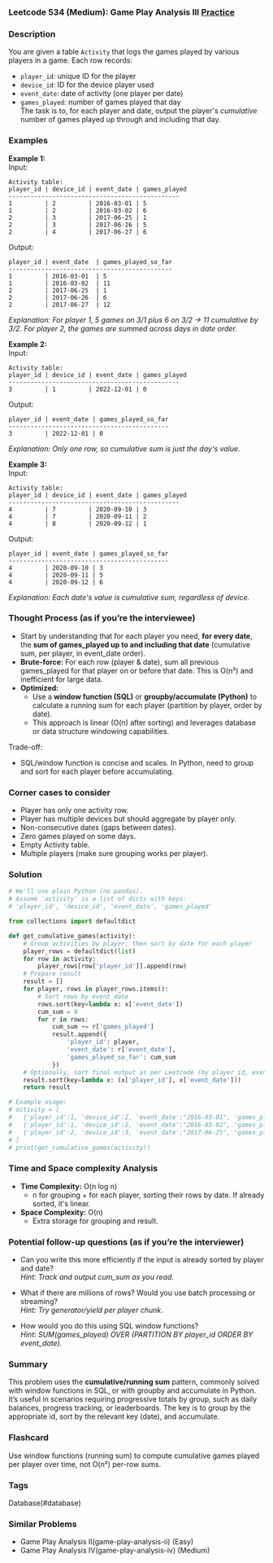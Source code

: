 ### Leetcode 534 (Medium): Game Play Analysis III [Practice](https://leetcode.com/problems/game-play-analysis-iii)

### Description  
You are given a table `Activity` that logs the games played by various players in a game. Each row records:  
- `player_id`: unique ID for the player  
- `device_id`: ID for the device player used  
- `event_date`: date of activity (one player per date)  
- `games_played`: number of games played that day  
The task is to, for each player and date, output the player's *cumulative* number of games played up through and including that day.

### Examples  

**Example 1:**  
Input:  
```
Activity table:
player_id | device_id | event_date | games_played
-----------------------------------------------
1         | 2         | 2016-03-01 | 5
1         | 2         | 2016-03-02 | 6
2         | 3         | 2017-06-25 | 1
2         | 3         | 2017-06-26 | 5
2         | 4         | 2017-06-27 | 6
```
Output:  
```
player_id | event_date  | games_played_so_far
---------------------------------------------
1         | 2016-03-01  | 5
1         | 2016-03-02  | 11
2         | 2017-06-25  | 1
2         | 2017-06-26  | 6
2         | 2017-06-27  | 12
```
*Explanation: For player 1, 5 games on 3/1 plus 6 on 3/2 → 11 cumulative by 3/2. For player 2, the games are summed across days in date order.*

**Example 2:**  
Input:  
```
Activity table:
player_id | device_id | event_date | games_played
-----------------------------------------------
3         | 1         | 2022-12-01 | 0
```
Output:  
```
player_id | event_date | games_played_so_far
--------------------------------------------
3         | 2022-12-01 | 0
```
*Explanation: Only one row, so cumulative sum is just the day's value.*

**Example 3:**  
Input:  
```
Activity table:
player_id | device_id | event_date | games_played
-----------------------------------------------
4         | 7         | 2020-09-10 | 3
4         | 7         | 2020-09-11 | 2
4         | 8         | 2020-09-12 | 1
```
Output:  
```
player_id | event_date | games_played_so_far
--------------------------------------------
4         | 2020-09-10 | 3
4         | 2020-09-11 | 5
4         | 2020-09-12 | 6
```
*Explanation: Each date's value is cumulative sum, regardless of device.*

### Thought Process (as if you’re the interviewee)  
- Start by understanding that for each player you need, **for every date**, the **sum of games_played up to and including that date** (cumulative sum, per player, in event_date order).
- **Brute-force:** For each row (player \& date), sum all previous games_played for that player on or before that date. This is O(n²) and inefficient for large data.
- **Optimized:**  
  - Use a **window function (SQL)** or **groupby/accumulate (Python)** to calculate a running sum for each player (partition by player, order by date).
  - This approach is linear (O(n) after sorting) and leverages database or data structure windowing capabilities.

Trade-off:  
- SQL/window function is concise and scales. In Python, need to group and sort for each player before accumulating.

### Corner cases to consider  
- Player has only one activity row.
- Player has multiple devices but should aggregate by player only.
- Non-consecutive dates (gaps between dates).
- Zero games played on some days.
- Empty Activity table.
- Multiple players (make sure grouping works per player).

### Solution

```python
# We'll use plain Python (no pandas).
# Assume 'activity' is a list of dicts with keys:
# 'player_id', 'device_id', 'event_date', 'games_played'

from collections import defaultdict

def get_cumulative_games(activity):
    # Group activities by player, then sort by date for each player
    player_rows = defaultdict(list)
    for row in activity:
        player_rows[row['player_id']].append(row)
    # Prepare result
    result = []
    for player, rows in player_rows.items():
        # Sort rows by event_date
        rows.sort(key=lambda x: x['event_date'])
        cum_sum = 0
        for r in rows:
            cum_sum += r['games_played']
            result.append({
                'player_id': player,
                'event_date': r['event_date'],
                'games_played_so_far': cum_sum
            })
    # Optionally, sort final output as per Leetcode (by player_id, event_date)
    result.sort(key=lambda x: (x['player_id'], x['event_date']))
    return result

# Example usage:
# activity = [
#   {'player_id':1, 'device_id':2, 'event_date':"2016-03-01", 'games_played':5},
#   {'player_id':1, 'device_id':2, 'event_date':"2016-03-02", 'games_played':6},
#   {'player_id':2, 'device_id':3, 'event_date':"2017-06-25", 'games_played':1}
# ]
# print(get_cumulative_games(activity))
```

### Time and Space complexity Analysis  

- **Time Complexity:** O(n log n)  
  - n for grouping + for each player, sorting their rows by date. If already sorted, it's linear.
- **Space Complexity:** O(n)  
  - Extra storage for grouping and result.

### Potential follow-up questions (as if you’re the interviewer)  

- Can you write this more efficiently if the input is already sorted by player and date?  
  *Hint: Track and output cum_sum as you read.*

- What if there are millions of rows? Would you use batch processing or streaming?  
  *Hint: Try generator/yield per player chunk.*

- How would you do this using SQL window functions?  
  *Hint: SUM(games_played) OVER (PARTITION BY player_id ORDER BY event_date).*

### Summary
This problem uses the **cumulative/running sum** pattern, commonly solved with window functions in SQL, or with groupby and accumulate in Python. It’s useful in scenarios requiring progressive totals by group, such as daily balances, progress tracking, or leaderboards. The key is to group by the appropriate id, sort by the relevant key (date), and accumulate.


### Flashcard
Use window functions (running sum) to compute cumulative games played per player over time, not O(n²) per-row sums.

### Tags
Database(#database)

### Similar Problems
- Game Play Analysis II(game-play-analysis-ii) (Easy)
- Game Play Analysis IV(game-play-analysis-iv) (Medium)
